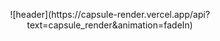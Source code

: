 <p align="center">
![header](https://capsule-render.vercel.app/api?text=capsule_render&animation=fadeIn)
</p>
